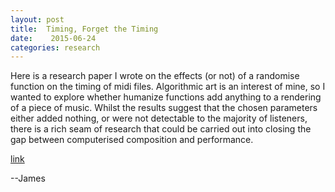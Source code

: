 ```yaml
---
layout: post
title:  Timing, Forget the Timing
date:    2015-06-24
categories: research
---
```


Here is a research paper I wrote on the effects (or not) of a randomise function on the timing of midi files.  Algorithmic art is an interest of mine, so I wanted to explore whether humanize functions add anything to a rendering of a piece of music.  Whilst the results suggest that the chosen parameters either added nothing, or were not detectable to the majority of listeners, there is a rich seam of research that could be carried out into closing the gap between computerised composition and performance.

[link](james-lemin.com/uploads/Timing_Forget_The_Timing-JLemin.pdf)

--James
